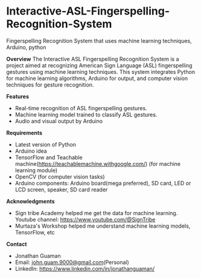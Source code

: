 # Interactive-ASL-Fingerspelling-Recognition-System
Fingerspelling  Recognition System that uses machine learning techniques, Arduino, python

**Overview**
The Interactive ASL Fingerspelling Recognition System is a project aimed at recognizing American Sign Language (ASL) fingerspelling gestures using machine learning techniques. This system integrates Python for machine learning algorithms, Arduino for output, and computer vision techniques for gesture recognition.

**Features**
  - Real-time recognition of ASL fingerspelling gestures.
  - Machine learning model trained to classify ASL gestures.
  - Audio and visual output by Arduino

**Requirements**
  - Latest version of Python
  - Arduino idea
  - TensorFlow and Teachable machine(https://teachablemachine.withgoogle.com/) (for machine learning module)
  - OpenCV (for computer vision tasks)
  - Arduino components: Arduino board(mega preferred), SD card, LED or LCD screen, speaker, SD card reader


**Acknowledgments**
- Sign tribe Academy helped me get the data for machine learning. Youtube channel: https://www.youtube.com/@SignTribe
- Murtaza's Workshop helped me understand machine learning models, TensorFlow, etc

**Contact**
- Jonathan Guaman
- Email: john.guam.9000@gmail.com(Personal)
- LinkedIn: https://www.linkedin.com/in/jonathanguaman/  



